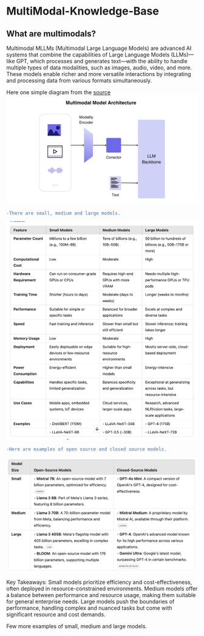 # MultiModal-Knowledge-Base
## What are multimodals?
Multimodal MLLMs (Multimodal Large Language Models) are advanced AI systems that combine the capabilities of Large Language Models (LLMs)—like GPT, which processes and generates text—with the ability to handle multiple types of data modalities, such as images, audio, video, and more. These models enable richer and more versatile interactions by integrating and processing data from various formats simultaneously.

Here one simple diagram from the [source](https://medium.com/@tenyks_blogger/multimodal-large-language-models-mllms-transforming-computer-vision-76d3c5dd267f)
![test3](https://github.com/pallavig702/MultiModal-Knowledge-Base/blob/main/Images/MLLM_Architecture.png)
```diff
-There are small, medium and large models.
```
![test2](https://github.com/pallavig702/MultiModal-Knowledge-Base/blob/main/Images/MLLM3.png)

```diff
-Here are examples of open source and closed source models.
```
![test](https://github.com/pallavig702/MultiModal-Knowledge-Base/blob/main/Images/MLLM_s.png)

Key Takeaways:
Small models prioritize efficiency and cost-effectiveness, often deployed in resource-constrained environments.
Medium models offer a balance between performance and resource usage, making them suitable for general enterprise needs.
Large models push the boundaries of performance, handling complex and nuanced tasks but come with significant resource and cost demands.

Few more examples of small, medium and large models.

